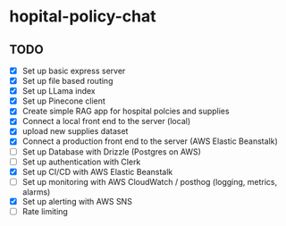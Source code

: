# hopital-policy-chat

## TODO

-   [x] Set up basic express server
-   [x] Set up file based routing
-   [x] Set up LLama index
-   [x] Set up Pinecone client
-   [x] Create simple RAG app for hospital polcies and supplies
-   [x] Connect a local front end to the server (local)
-   [x] upload new supplies dataset
-   [x] Connect a production front end to the server (AWS Elastic Beanstalk)
-   [ ] Set up Database with Drizzle (Postgres on AWS)
-   [ ] Set up authentication with Clerk
-   [x] Set up CI/CD with AWS Elastic Beanstalk
-   [ ] Set up monitoring with AWS CloudWatch / posthog (logging, metrics, alarms)
-   [x] Set up alerting with AWS SNS
-   [ ] Rate limiting
